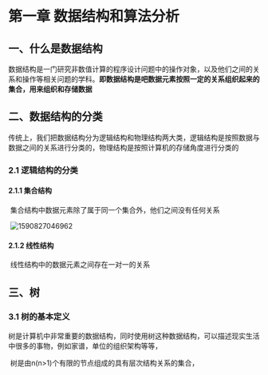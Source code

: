 # 第一章 	数据结构和算法分析

## 一、什么是数据结构

​	数据结构是一门研究非数值计算的程序设计问题中的操作对象，以及他们之间的关系和操作等相关问题的学科。**即数据结构是吧数据元素按照一定的关系组织起来的集合，用来组织和存储数据**



## 二、数据结构的分类

传统上，我们把数据结构分为逻辑结构和物理结构两大类，逻辑结构是按照数据与数据之间的关系进行分类的，物理结构是按照计算机的存储角度进行分类的

### 2.1 逻辑结构的分类

#### 	2.1.1	集合结构

​	集合结构中数据元素除了属于同一个集合外，他们之间没有任何关系

​	![1590827046962](C:\Users\双子座k2\AppData\Roaming\Typora\typora-user-images\1590827046962.png)

####   2.1.2	线性结构

​	线性结构中的数据元素之间存在一对一的关系







## 三、树

### 3.1	树的基本定义

​	树是计算机中非常重要的数据结构，同时使用树这种数据结构，可以描述现实生活中很多的事物，例如家谱，单位的组织架构等等，

​	树是由n(n>1)个有限的节点组成的具有层次结构关系的集合，